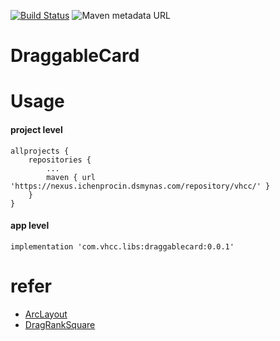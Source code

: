 [![Build Status](https://jenkins.ichenprocin.dsmynas.com/buildStatus/icon?job=DraggableCardCI)](https://jenkins.ichenprocin.dsmynas.com/job/DraggableCardCI/) 
![Maven metadata URL](https://img.shields.io/maven-metadata/v?color=blue&label=Nexus&metadataUrl=https%3A%2F%2Fnexus.ichenprocin.dsmynas.com%2Frepository%2Fvhcc%2Fcom%2Fvhcc%2Flibs%2Fdraggablecard%2Fmaven-metadata.xml&style=plastic)

# DraggableCard

# Usage

#### project level

```
allprojects {
    repositories {
        ...
        maven { url 'https://nexus.ichenprocin.dsmynas.com/repository/vhcc/' }
    }
}
```

#### app level

```
implementation 'com.vhcc.libs:draggablecard:0.0.1'
```

# refer
 - [ArcLayout](https://github.com/ogaclejapan/ArcLayout)
 - [DragRankSquare](https://github.com/xmuSistone/DragRankSquare)
